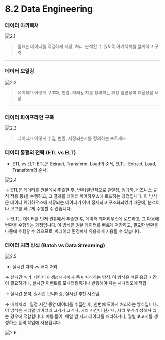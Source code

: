 # 8.2 Data Engineering

### **데이터 아키텍쳐**

![2.1](./images/2.1.png)

> 필요한 데이터를 적절하게 저장, 처리, 분석할 수 있도록 아키텍쳐를 설계하고 구축
> 

---

### **데이터 모델링**

![2.2](./images/2.2.png)

> 데이터가 어떻게 구조화, 연결, 처리될 지를 정의하는 과정
일관성과 효율성을 보장
> 

---

### 데이터 파이프라인 구축

![2.3](./images/2.3.png)

> 데이터가 어떻게 수집, 변환, 저장되는지를 정의하는 프로세스
> 

### 데이터 통합의 전략 (ETL vs ELT)

- ETL vs ELT: ETL은 Extract, Transform, Load의 순서, ELT는 Extract, Load, Transform의 순서.

![2.4](./images/2.4.png)

→ ETL은 데이터를 원본에서 추출한 후, 변환(일반적으로 클렌징, 정규화, 비즈니스 규칙 적용 등)을 수행하고, 그 결과를 데이터 웨어하우스에 로드하는 과정입니다. 이 방식은 데이터 웨어하우스에 저장되는 데이터가 이미 정제되고 구조화되었기 때문에, 분석이나 보고를 빠르게 수행할 수 있습니다.

→ ELT는 데이터를 먼저 원본에서 추출한 후, 데이터 웨어하우스에 로드하고, 그 다음에 변환을 수행하는 과정입니다. 이 방식은 원본 데이터를 빠르게 저장하고, 필요한 변환을 나중에 수행할 수 있으므로, 빅데이터 환경에서 유용하게 사용될 수 있습니다.

### 데이터 처리 방식 (Batch vs Data Streaming)

![2.5](./images/2.5.png)

- 실시간 처리 vs 배치 처리

→ 실시간 처리: 데이터가 생성되자마자 즉시 처리하는 방식. 이 방식은 빠른 응답 시간이 필요하거나, 실시간 이벤트를 모니터링하거나 반응해야 하는 시나리오에 적합

→ 실시간 분석, 실시간 모니터링, 실시간 추천 시스템

→ 배치처리 : 일정 시간 동안 데이터를 수집한 후, 한번에 모아서 처리하는 방식입니다. 이 방식은 처리할 데이터의 크기가 크거나, 처리 시간이 길거나, 처리 주기가 정해져 있는 경우에 적합합니다. 예를 들어, 매일 밤 재고 데이터를 처리하거나, 월별 보고서를 생성하는 등의 작업에 사용됩니다.

![2.6](./images/2.6.png)


<script src="https://utteranc.es/client.js"
        repo="ehddnr301/data-engineering-for-everybody"
        issue-term="pathname"
        label="comments"
        theme="preferred-color-scheme"
        crossorigin="anonymous"
        async>
</script>